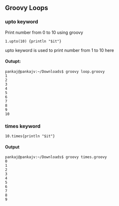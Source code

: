 ## Groovy Loops

### upto keyword
Print number from 0 to 10 using groovy
```console
1.upto(10) {println "$it"}
```
upto keyword is used to print number from 1 to 10 here

#### Outupt:
```console
pankaj@pankajv:~/Downloads$ groovy loop.groovy 
1
2
3
4
5
6
7
8
9
10
```
### times keyword
```cosnole
10.times{println "$it"}
```
#### Output
```console
pankaj@pankajv:~/Downloads$ groovy times.groovy 
0
1
2
3
4
5
6
7
8
9
```
